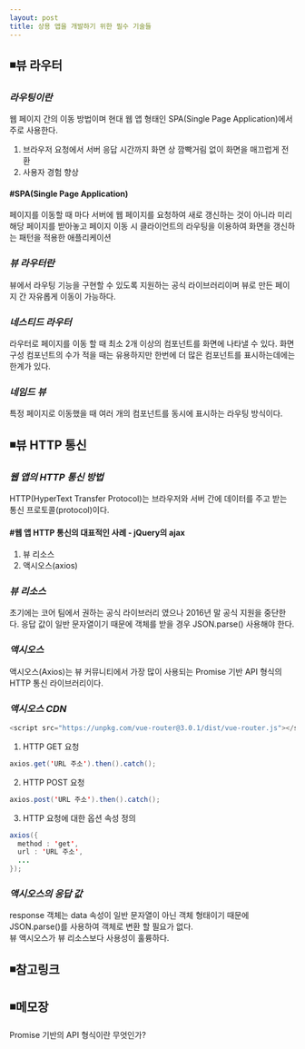 ```yaml
---
layout: post
title: 상용 앱을 개발하기 위한 필수 기술들
---
```

## ◾뷰 라우터

### ***라우팅이란***
웹 페이지 간의 이동 방법이며 현대 웹 앱 형태인 SPA(Single Page Application)에서 주로 사용한다.  
1. 브라우저 요청에서 서버 응답 시간까지 화면 상 깜빡거림 없이 화면을 매끄럽게 전환  
2. 사용자 경험 향상  

#### #SPA(Single Page Application)
페이지를 이동할 때 마다 서버에 웹 페이지를 요청하여 새로 갱신하는 것이 아니라 미리 해당 페이지를 받아놓고 페이지 이동 시 클라이언트의 라우팅을 이용하여 화면을 갱신하는 패턴을 적용한 애플리케이션

### ***뷰 라우터란***
뷰에서 라우팅 기능을 구현할 수 있도록 지원하는 공식 라이브러리이며 뷰로 만든 페이지 간 자유롭게 이동이 가능하다.     

### ***네스티드 라우터***
라우터로 페이지를 이동 할 때 최소 2개 이상의 컴포넌트를 화면에 나타낼 수 있다.
화면 구성 컴포넌트의 수가 적을 때는 유용하지만 한번에 더 많은 컴포넌트를 표시하는데에는 한계가 있다.

### ***네임드 뷰***
특정 페이지로 이동했을 때 여러 개의 컴포넌트를 동시에 표시하는 라우팅 방식이다.

## ◾뷰 HTTP 통신
### ***웹 앱의 HTTP 통신 방법***
HTTP(HyperText Transfer Protocol)는 브라우저와 서버 간에 데이터를 주고 받는 통신 프로토콜(protocol)이다.   
#### #웹 앱 HTTP 통신의 대표적인 사례 - jQuery의 ajax
1. 뷰 리소스  
2. 액시오스(axios)  

### ***뷰 리소스***
초기에는 코어 팀에서 권하는 공식 라이브러리 였으나 2016년 말 공식 지원을 중단한다.
응답 값이 일반 문자열이기 때문에 객체를 받을 경우 JSON.parse() 사용해야 한다.

### ***액시오스***
액시오스(Axios)는 뷰 커뮤니티에서 가장 많이 사용되는 Promise 기반 API 형식의 HTTP 통신 라이브러리이다.  

### ***액시오스 CDN***
```java
<script src="https://unpkg.com/vue-router@3.0.1/dist/vue-router.js"></script>
```
1. HTTP GET 요청  
```java
axios.get('URL 주소').then().catch();
```    
2. HTTP POST 요청  
```java
axios.post('URL 주소').then().catch();
```
3. HTTP 요청에 대한 옵션 속성 정의   
```java
axios({
  method : 'get',
  url : 'URL 주소',
  ...
});
```


### ***액시오스의 응답 값***  
response 객체는 data 속성이 일반 문자열이 아닌 객체 형태이기 때문에 JSON.parse()를 사용하여 객체로 변환 할 필요가 없다.  
뷰 액시오스가 뷰 리소스보다 사용성이 훌륭하다.

## ◾참고링크  

## ◾메모장
Promise 기반의 API 형식이란 무엇인가?
